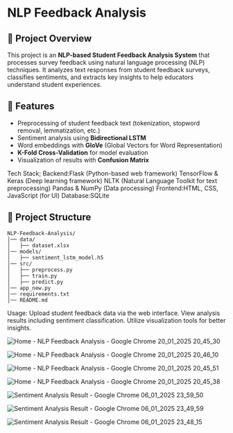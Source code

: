 # NLP Feedback Analysis

## 📌 Project Overview
This project is an **NLP-based Student Feedback Analysis System** that processes survey feedback using natural language processing (NLP) techniques. It analyzes text responses from student feedback surveys, classifies sentiments, and extracts key insights to help educators understand student experiences.

## 🚀 Features
- Preprocessing of student feedback text (tokenization, stopword removal, lemmatization, etc.)
- Sentiment analysis using **Bidirectional LSTM**
- Word embeddings with **GloVe** (Global Vectors for Word Representation)
- **K-Fold Cross-Validation** for model evaluation
- Visualization of results with **Confusion Matrix**

Tech Stack;
      Backend:Flask (Python-based web framework)
              TensorFlow & Keras (Deep learning framework)
              NLTK (Natural Language Toolkit for text preprocessing)
              Pandas & NumPy (Data processing)
     Frontend:HTML, CSS, JavaScript (for UI)
     Database:SQLite 


## 📂 Project Structure
```
NLP-Feedback-Analysis/
│── data/
│   ├── dataset.xlsx
│── models/
│   ├── sentiment_lstm_model.h5
│── src/
│   ├── preprocess.py
│   ├── train.py
│   ├── predict.py
│── app_new.py
│── requirements.txt
│── README.md
```

Usage:
Upload student feedback data via the web interface.
View analysis results including sentiment classification.
Utilize visualization tools for better insights.

![Home - NLP Feedback Analysis - Google Chrome 20_01_2025 20_45_30](https://github.com/user-attachments/assets/6f22840e-4850-461a-b0ea-f41b3f5a9826)

![Home - NLP Feedback Analysis - Google Chrome 20_01_2025 20_46_10](https://github.com/user-attachments/assets/e7cb757c-6416-41a5-a816-feff3aab4e7e)

![Home - NLP Feedback Analysis - Google Chrome 20_01_2025 20_45_51](https://github.com/user-attachments/assets/1aa83fd5-2a43-4174-9abf-65fd8e5acde2)

![Home - NLP Feedback Analysis - Google Chrome 20_01_2025 20_45_38](https://github.com/user-attachments/assets/c55f5676-2769-4dab-b23d-4ea17155bea6)

![Sentiment Analysis Result - Google Chrome 06_01_2025 23_59_50](https://github.com/user-attachments/assets/6dbecd22-0661-40ad-a40c-f7a6b458abd3)

![Sentiment Analysis Result - Google Chrome 06_01_2025 23_49_59](https://github.com/user-attachments/assets/de7a20d2-969a-4fbe-8340-314d11499526)

![Sentiment Analysis Result - Google Chrome 06_01_2025 23_48_15](https://github.com/user-attachments/assets/9f498994-4494-489e-9e96-5853ee207955)


